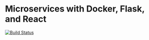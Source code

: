 # Microservices with Docker, Flask, and React

[![Build Status](https://travis-ci.org/abodacs/codecademy-clone-app.svg?branch=master)](https://travis-ci.org/abodacs/codecademy-clone-app)
